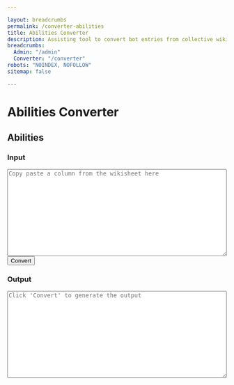 ```yaml
---

layout: breadcrumbs
permalink: /converter-abilities
title: Abilities Converter
description: Assisting tool to convert bot entries from collective wiki sheets to wiki pages
breadcrumbs:
  Admin: "/admin"
  Converter: "/converter"
robots: "NOINDEX, NOFOLLOW"
sitemap: false

---
```


# Abilities Converter

<h2 id="bots">Abilities</h2>

<div id="autoconverter-abilities">
	<h3>Input</h3>
	<textarea id="input-abilities" placeholder="Copy paste a column from the wikisheet here"></textarea>
	<button id="convert-abilities">Convert</button>
	<h3>Output</h3>
	<textarea id="output-abilities" placeholder="Click &#39;Convert&#39; to generate the output"></textarea>
</div>

<style type="text/css">
#autoconverter-abilities textarea {
	width: 100%;
	height: 200px;
}
</style>

<script type="text/javascript">
	
var abilityRows = ["contributors","updatedAt","# Wiki page infos","title","name","description","imageUrl","breadcrumbs","  Botpack","  Abilities","# Ability infos","abilityName","abilityDescription","abilityImageUrl","abilityCost","abilityRarity","abilityAcquisition","abilityOpinion","searchKeywords"]	;

function select(s){
	return s.split('__begin__\n')[1].split('\n__end__')[0]
}
function decorate(s){
	return '---\nlayout: ability\n'+s+'\n---'
}
function formatStr(str){
	var i=0;
	return	decorate(
		select(str).replaceAll('"\nhttp', 'http',).split('\n')
			.map(function(line){return line.replaceAll('"','')})
			.map(function(val){return abilityRows[i++]+': "'+val+'"'})
			.join('\n').replace(/#.*"_?_?"/g,'\n').replaceAll('__','')
		)
}
function convertFromFields(){

	var input = document.querySelector('#input-abilities').value;
	var freeform = input.split('__end__').length > 1 ? input.split('__end__')[1] : '';
	var str = formatStr(input);
	document.querySelector('#output-abilities').value = str.replace('breadcrumbs: ""', 'breadcrumbs:')+'\n\n'+freeform.replace(/^\s*"/,'').replace(/"\s*$/,'')+'\n';
}
document.querySelector('#convert-abilities').onclick = convertFromFields;

function trimInput(){
	document.querySelector('#input-abilities').value = document.querySelector('#input-abilities').value.trim();
	console.log(document.querySelector('#input-abilities').value.trim())
}
document.querySelector('#input-abilities').addEventListener('input', trimInput, false);
</script>
